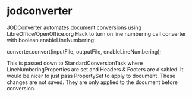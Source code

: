 # jodconverter
JODConverter automates document conversions using LibreOffice/OpenOffice.org
Hack to turn on line numbering call converter with boolean enableLineNumbering:

converter.convert(inputFile, outputFile, enableLineNumbering);

This is passed down to StandardConversionTask where LineNumberingProperties are set and Headers & Footers are disabled.
It would be nicer to just pass PropertySet to apply to document.
These changes are not saved. They are only applied to the document before conversion.
